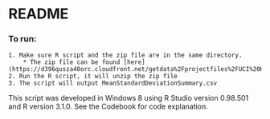 # README  

### To run:
	1. Make sure R script and the zip file are in the same directory.
		* The zip file can be found [here](https://d396qusza40orc.cloudfront.net/getdata%2Fprojectfiles%2FUCI%20HAR%20Dataset.zip)
	2. Run the R script, it will unzip the zip file
	3. The script will output MeanStandardDeviationSummary.csv


This script was developed in Windows 8 using R Studio version 0.98.501 and R version 3.1.0.
See the Codebook for code explanation.